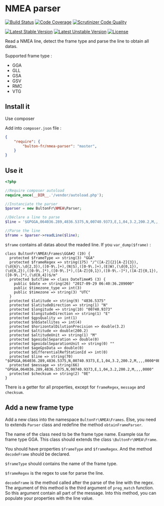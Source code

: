 # NMEA parser

[![Build Status](https://travis-ci.org/bulton-fr/nmea-parser.svg?branch=master)](https://travis-ci.org/bulton-fr/nmea-parser) [![Code Coverage](https://scrutinizer-ci.com/g/bulton-fr/nmea-parser/badges/coverage.png?b=master)](https://scrutinizer-ci.com/g/bulton-fr/nmea-parser/?branch=master) [![Scrutinizer Code Quality](https://scrutinizer-ci.com/g/bulton-fr/nmea-parser/badges/quality-score.png?b=master)](https://scrutinizer-ci.com/g/bulton-fr/nmea-parser/?branch=master)

[![Latest Stable Version](https://poser.pugx.org/bulton-fr/nmea-parser/v/stable.svg)](https://packagist.org/packages/bulton-fr/nmea-parser) [![Latest Unstable Version](https://poser.pugx.org/bulton-fr/nmea-parser/v/unstable.svg)](https://packagist.org/packages/bulton-fr/nmea-parser) [![License](https://poser.pugx.org/bulton-fr/nmea-parser/license.svg)](https://packagist.org/packages/bulton-fr/nmea-parser)

Read a NMEA line, detect the frame type and parse the line to obtain all datas.

Supported frame type :

* GGA
* GLL
* GSA
* GSV
* RMC
* VTG

## Install it

Use composer

Add into `composer.json` file :

```json
{
    "require": {
        "bulton-fr/nmea-parser": "master",
    }
}
```

## Use it

```php
<?php

//Require composer autoload
require_once(__DIR__.'/vendor/autoload.php');

//Instanciate the parser
$parser = new BultonFr\NMEA\Parser;

//Déclare a line to parse
$line = '$GPGGA,064036.289,4836.5375,N,00740.9373,E,1,04,3.2,200.2,M,,,,0000*0E';

//Parse the line
$frame = $parser->readLine($line);
```

`$frame` contains all datas about the readed line. If you `var_dump($frame)` :
```
class BultonFr\NMEA\Frames\GGA#2 (19) {
  protected $frameType => string(3) "GGA"
  protected $frameRegex => string(175) "/^([A-Z]{2}[A-Z]{3}),(\d{6}\.\d{2,3}),([0-9\.]+),(N|S),([0-9\.]+),(E|W),(\d{0,1}),(\d{0,2}),([0-9\.]*),([0-9\.]*),([A-Z]{0,1}),([0-9\.-]*),([A-Z]{0,1}),([0-9\.]*),(\d{0,4})$/m"
  protected $utcTime => class DateTime#5 (3) {
    public $date => string(26) "2017-09-29 06:40:36.289000"
    public $timezone_type => int(3)
    public $timezone => string(3) "UTC"
  }
  protected $latitude => string(9) "4836.5375"
  protected $latitudeDirection => string(1) "N"
  protected $longitude => string(10) "00740.9373"
  protected $longitudeDirection => string(1) "E"
  protected $gpsQuality => int(1)
  protected $nbSatellites => int(4)
  protected $horizontalDilutionPrecision => double(3.2)
  protected $altitude => double(200.2)
  protected $altitudeUnit => string(1) "M"
  protected $geoidalSeparation => double(0)
  protected $geoidalSeparationUnit => string(0) ""
  protected $ageGpsData => double(0)
  protected $differentialRefStationId => int(0)
  protected $line => string(70) "$GPGGA,064036.289,4836.5375,N,00740.9373,E,1,04,3.2,200.2,M,,,,0000*0E"
  protected $message => string(66) "GPGGA,064036.289,4836.5375,N,00740.9373,E,1,04,3.2,200.2,M,,,,0000"
  protected $checksum => string(2) "0E"
}
```

There is a getter for all properties, except for `frameRegex`, `message` and `checksum`.

## Add a new frame type

Add a new class into the namespace `BultonFr\NMEA\Frames`. Else, you need to extends `Parser` class and redefine the method `obtainFrameParser`.

The name of the class need to be the frame type name. Example `GGA` for frame type GGA. This class should extends the class `\BultonFr\NMEA\Frame`.

You should have properties `$frameType` and `$frameRegex`. And the method `decodeFrame` should be declared.

`$frameType` should contains the name of the frame type.

`$frameRegex` is the regex to use for parse the line.

`decodeFrame` is the method called after the parse of the line with the regex. The argument of this method is the third argument of `preg_match` function. So this argument contain all part of the message. Into this method, you can populate your properties with the line value.
